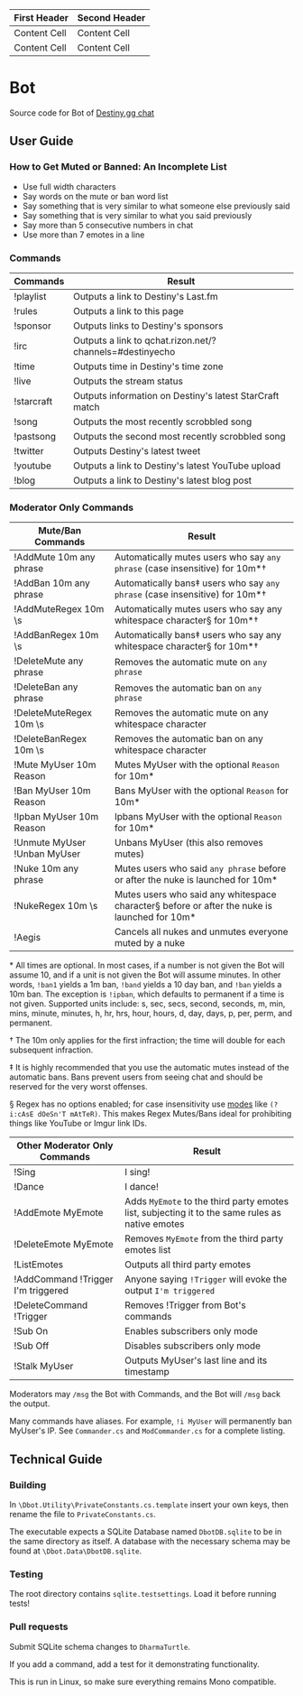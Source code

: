 First Header  | Second Header
------------- | -------------
Content Cell  | Content Cell
Content Cell  | Content Cell

# Bot

Source code for Bot of [Destiny.gg chat](http://www.destiny.gg/embed/chat)

## User Guide

### How to Get Muted or Banned: An Incomplete List
* Use full width characters
* Say words on the mute or ban word list
* Say something that is very similar to what someone else previously said
* Say something that is very similar to what you said previously
* Say more than 5 consecutive numbers in chat
* Use more than 7 emotes in a line

### Commands
| Commands                                     | Result
| ---------------------------------------------|----------
| !playlist                                    | Outputs a link to Destiny's Last.fm
| !rules                                       | Outputs a link to this page
| !sponsor                                     | Outputs links to Destiny's sponsors
| !irc                                         | Outputs a link to qchat.rizon.net/?channels=#destinyecho
| !time                                        | Outputs time in Destiny's time zone
| !live                                        | Outputs the stream status
| !starcraft                                   | Outputs information on Destiny's latest StarCraft match
| !song                                        | Outputs the most recently scrobbled song
| !pastsong                                    | Outputs the second most recently scrobbled song
| !twitter                                     | Outputs Destiny's latest tweet
| !youtube                                     | Outputs a link to Destiny's latest YouTube upload
| !blog                                        | Outputs a link to Destiny's latest blog post

### Moderator Only Commands
| Mute/Ban Commands                            | Result
| ---------------------------------------------|-----
| !AddMute 10m any phrase                      | Automatically mutes users who say `any phrase` (case insensitive) for 10m\*†
| !AddBan 10m any phrase                       | Automatically bans‡ users who say `any phrase` (case insensitive) for 10m\*†
| !AddMuteRegex 10m \s                         | Automatically mutes users who say any whitespace character§ for 10m\*†
| !AddBanRegex 10m \s                          | Automatically bans‡ users who say any whitespace character§ for 10m\*†
| !DeleteMute any phrase                       | Removes the automatic mute on `any phrase`
| !DeleteBan any phrase                        | Removes the automatic ban on `any phrase`
| !DeleteMuteRegex 10m \s                      | Removes the automatic mute on any whitespace character
| !DeleteBanRegex 10m \s                       | Removes the automatic ban on any whitespace character
| !Mute MyUser 10m Reason                      | Mutes MyUser with the optional `Reason` for 10m\*
| !Ban MyUser 10m Reason                       | Bans MyUser with the optional `Reason` for 10m\*
| !Ipban MyUser 10m Reason                     | Ipbans MyUser with the optional `Reason` for 10m\*
| !Unmute MyUser <br> !Unban MyUser            | Unbans MyUser (this also removes mutes)
| !Nuke 10m any phrase                         | Mutes users who said `any phrase` before or after the nuke is launched for 10m\*
| !NukeRegex 10m \s                            | Mutes users who said any whitespace character§ before or after the nuke is launched for 10m\*
| !Aegis                                       | Cancels all nukes and unmutes everyone muted by a nuke

\* All times are optional. In most cases, if a number is not given the Bot will assume 10, and if a unit is not given the Bot will assume minutes. In other words, `!ban1` yields a 1m ban, `!band` yields a 10 day ban, and `!ban` yields a 10m ban. The exception is `!ipban`, which defaults to permanent if a time is not given. Supported units include: s, sec, secs, second, seconds, m, min, mins, minute, minutes, h, hr, hrs, hour, hours, d, day, days, p, per, perm, and permanent.

† The 10m only applies for the first infraction; the time will double for each subsequent infraction.

‡ It is highly recommended that you use the automatic mutes instead of the automatic bans. Bans prevent users from seeing chat and should be reserved for the very worst offenses.

§ Regex has no options enabled; for case insensitivity use [modes](http://www.regular-expressions.info/modifiers.html) like `(?i:cAsE dOeSn'T mAtTeR)`. This makes Regex Mutes/Bans ideal for prohibiting things like YouTube or Imgur link IDs.

| Other Moderator Only Commands                | Result
| ---------------------------------------------|-
| !Sing                                        | I sing!
| !Dance                                       | I dance!
| !AddEmote MyEmote                            | Adds `MyEmote` to the third party emotes list, subjecting it to the same rules as native emotes
| !DeleteEmote MyEmote                         | Removes `MyEmote` from the third party emotes list
| !ListEmotes                                  | Outputs all third party emotes
| !AddCommand !Trigger I'm triggered           | Anyone saying `!Trigger` will evoke the output `I'm triggered`
| !DeleteCommand !Trigger                      | Removes !Trigger from Bot's commands
| !Sub On                                      | Enables subscribers only mode
| !Sub Off                                     | Disables subscribers only mode
| !Stalk MyUser                                | Outputs MyUser's last line and its timestamp

Moderators may `/msg` the Bot with Commands, and the Bot will `/msg` back the output.

Many commands have aliases. For example, `!i MyUser` will permanently ban MyUser's IP. See `Commander.cs` and `ModCommander.cs` for a complete listing.

## Technical Guide

### Building

In `\Dbot.Utility\PrivateConstants.cs.template` insert your own keys, then rename the file to `PrivateConstants.cs`.

The executable expects a SQLite Database named `DbotDB.sqlite` to be in the same directory as itself. A database with the necessary schema may be found at `\Dbot.Data\DbotDB.sqlite`.

### Testing

The root directory contains `sqlite.testsettings`. Load it before running tests!

### Pull requests

Submit SQLite schema changes to `DharmaTurtle`.

If you add a command, add a test for it demonstrating functionality.

This is run in Linux, so make sure everything remains Mono compatible.